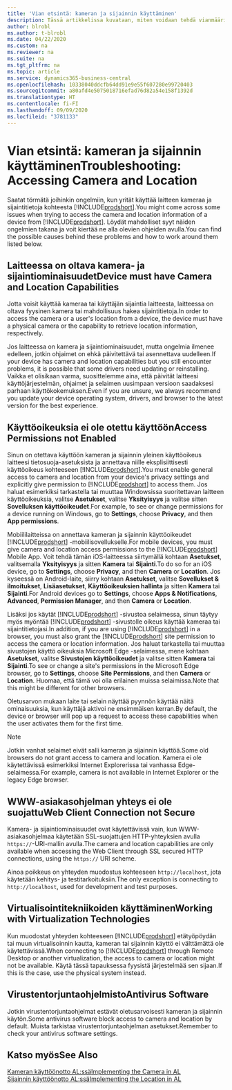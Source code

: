 ```yaml
---
title: 'Vian etsintä: kameran ja sijainnin käyttäminen'
description: Tässä artikkelissa kuvataan, miten voidaan tehdä vianmääritys kameran ja sijaintitietojen käyttämiseen Business Centralin avulla.
author: blrobl
ms.author: t-blrobl
ms.date: 04/22/2020
ms.custom: na
ms.reviewer: na
ms.suite: na
ms.tgt_pltfrm: na
ms.topic: article
ms.service: dynamics365-business-central
ms.openlocfilehash: 10338040ddcfb64dd91e9e55f607280e99720403
ms.sourcegitcommit: a80afd4e5075018716efad76d82a54e158f1392d
ms.translationtype: HT
ms.contentlocale: fi-FI
ms.lasthandoff: 09/09/2020
ms.locfileid: "3781133"
---
```

# <a name="troubleshooting-accessing-camera-and-location"></a><span data-ttu-id="33bee-103">Vian etsintä: kameran ja sijainnin käyttäminen</span><span class="sxs-lookup"><span data-stu-id="33bee-103">Troubleshooting: Accessing Camera and Location</span></span>

<span data-ttu-id="33bee-104">Saatat törmätä joihinkin ongelmiin, kun yrität käyttää laitteen kameraa ja sijaintitietoja kohteesta [!INCLUDE[prodshort](includes/prodshort.md)].</span><span class="sxs-lookup"><span data-stu-id="33bee-104">You might come across some issues when trying to access the camera and location information of a device from [!INCLUDE[prodshort](includes/prodshort.md)].</span></span> <span data-ttu-id="33bee-105">Löydät mahdolliset syyt näiden ongelmien takana ja voit kiertää ne alla olevien ohjeiden avulla.</span><span class="sxs-lookup"><span data-stu-id="33bee-105">You can find the possible causes behind these problems and how to work around them listed below.</span></span>

## <a name="device-must-have-camera-and-location-capabilities"></a><span data-ttu-id="33bee-106">Laitteessa on oltava kamera- ja sijaintiominaisuudet</span><span class="sxs-lookup"><span data-stu-id="33bee-106">Device must have Camera and Location Capabilities</span></span>

<span data-ttu-id="33bee-107">Jotta voisit käyttää kameraa tai käyttäjän sijaintia laitteesta, laitteessa on oltava fyysinen kamera tai mahdollisuus hakea sijaintitietoja.</span><span class="sxs-lookup"><span data-stu-id="33bee-107">In order to access the camera or a user's location from a device, the device must have a physical camera or the capability to retrieve location information, respectively.</span></span>

<span data-ttu-id="33bee-108">Jos laitteessa on kamera ja sijaintiominaisuudet, mutta ongelmia ilmenee edelleen, jotkin ohjaimet on ehkä päivitettävä tai asennettava uudelleen.</span><span class="sxs-lookup"><span data-stu-id="33bee-108">If your device has camera and location capabilities but you still encounter problems, it is possible that some drivers need updating or reinstalling.</span></span> <span data-ttu-id="33bee-109">Vaikka et olisikaan varma, suosittelemme aina, että päivität laitteesi käyttöjärjestelmän, ohjaimet ja selaimen uusimpaan versioon saadaksesi parhaan käyttökokemuksen.</span><span class="sxs-lookup"><span data-stu-id="33bee-109">Even if you are unsure, we always recommend you update your device operating system, drivers, and browser to the latest version for the best experience.</span></span>

## <a name="access-permissions-not-enabled"></a><span data-ttu-id="33bee-110">Käyttöoikeuksia ei ole otettu käyttöön</span><span class="sxs-lookup"><span data-stu-id="33bee-110">Access Permissions not Enabled</span></span>

<span data-ttu-id="33bee-111">Sinun on otettava käyttöön kameran ja sijainnin yleinen käyttöoikeus laitteesi tietosuoja-asetuksista ja annettava niille eksplisiittisesti käyttöoikeus kohteeseen [!INCLUDE[prodshort](includes/prodshort.md)].</span><span class="sxs-lookup"><span data-stu-id="33bee-111">You must enable general access to camera and location from your device's privacy settings and explicitly give permission to  [!INCLUDE[prodshort](includes/prodshort.md)] to access them.</span></span> <span data-ttu-id="33bee-112">Jos haluat esimerkiksi tarkastella tai muuttaa Windowsissa suoritettavan laitteen käyttöoikeuksia, valitse **Asetukset**, valitse **Yksityisyys** ja valitse sitten **Sovelluksen käyttöoikeudet**.</span><span class="sxs-lookup"><span data-stu-id="33bee-112">For example, to see or change permissions for a device running on Windows, go to **Settings**, choose **Privacy**, and then **App permissions**.</span></span> 

<span data-ttu-id="33bee-113">Mobiililaitteissa on annettava kameran ja sijainnin käyttöoikeudet [!INCLUDE[prodshort](includes/prodshort.md)] -mobiilisovellukselle.</span><span class="sxs-lookup"><span data-stu-id="33bee-113">For mobile devices, you must give camera and location access permissions to the [!INCLUDE[prodshort](includes/prodshort.md)] Mobile App.</span></span> <span data-ttu-id="33bee-114">Voit tehdä tämän iOS-laitteessa siirtymällä kohtaan **Asetukset**, valitsemalla **Yksityisyys** ja sitten **Kamera** tai **Sijainti**.</span><span class="sxs-lookup"><span data-stu-id="33bee-114">To do so for an iOS device, go to **Settings**, choose **Privacy**, and then **Camera** or **Location**.</span></span> <span data-ttu-id="33bee-115">Jos kyseessä on Android-laite, siirry kohtaan **Asetukset**, valitse **Sovellukset & ilmoitukset**, **Lisäasetukset**, **Käyttöoikeuksien hallinta** ja sitten **Kamera** tai **Sijainti**.</span><span class="sxs-lookup"><span data-stu-id="33bee-115">For Android devices go to **Settings**, choose **Apps & Notifications**, **Advanced**, **Permission Manager**, and then **Camera** or **Location**.</span></span>

<span data-ttu-id="33bee-116">Lisäksi jos käytät [!INCLUDE[prodshort](includes/prodshort.md)] -sivustoa selaimessa, sinun täytyy myös myöntää [!INCLUDE[prodshort](includes/prodshort.md)] -sivustolle oikeus käyttää kameraa tai sijaintitietojasi.</span><span class="sxs-lookup"><span data-stu-id="33bee-116">In addition, if you are using [!INCLUDE[prodshort](includes/prodshort.md)] in a browser, you must also grant the [!INCLUDE[prodshort](includes/prodshort.md)] site permission to access the camera or location information.</span></span> <span data-ttu-id="33bee-117">Jos haluat tarkastella tai muuttaa sivustojen käyttö oikeuksia Microsoft Edge -selaimessa, mene kohtaan **Asetukset**, valitse **Sivustojen käyttöoikeudet** ja valitse sitten **Kamera** tai **Sijainti**.</span><span class="sxs-lookup"><span data-stu-id="33bee-117">To see or change a site's permissions in the Microsoft Edge browser, go to **Settings**, choose **Site Permissions**, and then **Camera** or **Location**.</span></span> <span data-ttu-id="33bee-118">Huomaa, että tämä voi olla erilainen muissa selaimissa.</span><span class="sxs-lookup"><span data-stu-id="33bee-118">Note that this might be different for other browsers.</span></span>

<span data-ttu-id="33bee-119">Oletusarvon mukaan laite tai selain näyttää pyynnön käyttää näitä ominaisuuksia, kun käyttäjä aktivoi ne ensimmäisen kerran.</span><span class="sxs-lookup"><span data-stu-id="33bee-119">By default, the device or browser will pop up a request to access these capabilities when the user activates them for the first time.</span></span>

> [!NOTE]  
> <span data-ttu-id="33bee-120">Jotkin vanhat selaimet eivät salli kameran ja sijainnin käyttöä.</span><span class="sxs-lookup"><span data-stu-id="33bee-120">Some old browsers do not grant access to camera and location.</span></span> <span data-ttu-id="33bee-121">Kamera ei ole käytettävissä esimerkiksi Internet Explorerissa tai vanhassa Edge-selaimessa.</span><span class="sxs-lookup"><span data-stu-id="33bee-121">For example, camera is not available in Internet Explorer or the legacy Edge browser.</span></span>

## <a name="web-client-connection-not-secure"></a><span data-ttu-id="33bee-122">WWW-asiakasohjelman yhteys ei ole suojattu</span><span class="sxs-lookup"><span data-stu-id="33bee-122">Web Client Connection not Secure</span></span>

<span data-ttu-id="33bee-123">Kamera- ja sijaintiominaisuudet ovat käytettävissä vain, kun WWW-asiakasohjelmaa käytetään SSL-suojattujen HTTP-yhteyksien avulla `https://`-URI-mallin avulla.</span><span class="sxs-lookup"><span data-stu-id="33bee-123">The camera and location capabilities are only available when accessing the Web Client through SSL secured HTTP connections, using the `https://` URI scheme.</span></span> 

<span data-ttu-id="33bee-124">Ainoa poikkeus on yhteyden muodostus kohteeseen `http://localhost`, jota käytetään kehitys- ja testitarkoituksiin.</span><span class="sxs-lookup"><span data-stu-id="33bee-124">The only exception is connecting to `http://localhost`, used for development and test purposes.</span></span>


## <a name="working-with-virtualization-technologies"></a><span data-ttu-id="33bee-125">Virtualisointitekniikoiden käyttäminen</span><span class="sxs-lookup"><span data-stu-id="33bee-125">Working with Virtualization Technologies</span></span>

<span data-ttu-id="33bee-126">Kun muodostat yhteyden kohteeseen [!INCLUDE[prodshort](includes/prodshort.md)] etätyöpöydän tai muun virtualisoinnin kautta, kameran tai sijainnin käyttö ei välttämättä ole käytettävissä.</span><span class="sxs-lookup"><span data-stu-id="33bee-126">When connecting to [!INCLUDE[prodshort](includes/prodshort.md)] through Remote Desktop or another virtualization, the access to camera or location might not be available.</span></span> <span data-ttu-id="33bee-127">Käytä tässä tapauksessa fyysistä järjestelmää sen sijaan.</span><span class="sxs-lookup"><span data-stu-id="33bee-127">If this is the case, use the physical system instead.</span></span>

## <a name="antivirus-software"></a><span data-ttu-id="33bee-128">Virustentorjuntaohjelmisto</span><span class="sxs-lookup"><span data-stu-id="33bee-128">Antivirus Software</span></span>
<span data-ttu-id="33bee-129">Jotkin virustentorjuntaohjelmat estävät oletusarvoisesti kameran ja sijainnin käytön.</span><span class="sxs-lookup"><span data-stu-id="33bee-129">Some antivirus software block access to camera and location by default.</span></span> <span data-ttu-id="33bee-130">Muista tarkistaa virustentorjuntaohjelman asetukset.</span><span class="sxs-lookup"><span data-stu-id="33bee-130">Remember to check your antivirus software settings.</span></span>

## <a name="see-also"></a><span data-ttu-id="33bee-131">Katso myös</span><span class="sxs-lookup"><span data-stu-id="33bee-131">See Also</span></span>
[<span data-ttu-id="33bee-132">Kameran käyttöönotto AL:ssä</span><span class="sxs-lookup"><span data-stu-id="33bee-132">Implementing the Camera in AL</span></span>](/dynamics365/business-central/dev-itpro/developer/devenv-implement-camera-al)  
[<span data-ttu-id="33bee-133">Sijainnin käyttöönotto AL:ssä</span><span class="sxs-lookup"><span data-stu-id="33bee-133">Implementing the Location in AL</span></span>](/dynamics365/business-central/dev-itpro/developer/devenv-implement-location-al)
